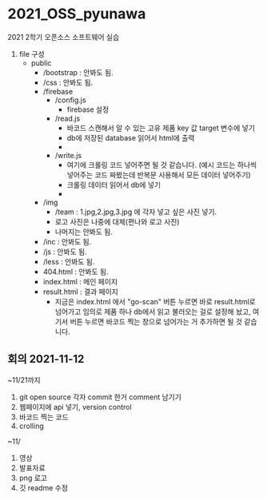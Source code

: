 # 2021_OSS_pyunawa

2021 2학기 오픈소스 소프트웨어 실습

1. file 구성
   - public
     - /bootstrap : 안봐도 됨.
     - /css : 안봐도 됨.
     - /firebase
       - /config.js
         - firebase 설정
       - /read.js
         - 바코드 스캔해서 알 수 있는 고유 제품 key 값 target 변수에 넣기
         - db에 저장된 database 읽어서 html에 출력
         -
       - /write.js
         - 여기에 크롤링 코드 넣어주면 될 것 같습니다. (예시 코드는 하나씩 넣어주는 코드 짜봤는데 반복문 사용해서 모든 데이터 넣어주기)
         - 크롤링 데이터 읽어서 db에 넣기
         -
     - /img
       - /team : 1.jpg,2.jpg,3.jpg 에 각자 넣고 싶은 사진 넣기.
       - 로고 사진은 나중에 대체(편나와 로고 사진)
       - 나머지는 안봐도 됨.
     - /inc : 안봐도 됨.
     - /js : 안봐도 됨.
     - /less : 안봐도 됨.
     - 404.html : 안봐도 됨.
     - index.html : 메인 페이지
     - result.html : 결과 페이지
       - 지금은 index.html 에서 "go-scan" 버튼 누르면 바로 result.html로 넘어가고 임의로 제품 하나 db에서 읽고 불러오는 걸로 설정해 놨고, 여기서 버튼 누르면 바코드 찍는 창으로 넘어가는 거 추가하면 될 것 같습니다.

## 회의 2021-11-12

~11/21까지

1. git open source 각자 commit 한거 comment 남기기
2. 웹페이지에 api 넣기, version control
3. 바코드 찍는 코드
4. crolling

~11/

1. 영상
2. 발표자료
3. png 로고
4. 깃 readme 수정
